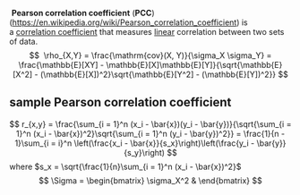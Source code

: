  **Pearson correlation coefficient** (**PCC**)(https://en.wikipedia.org/wiki/Pearson_correlation_coefficient) is a [correlation coefficient](https://en.wikipedia.org/wiki/Correlation_coefficient "Correlation coefficient") that measures [linear](https://en.wikipedia.org/wiki/Linear "Linear") correlation between two sets of data.
 $$
 \rho_{X,Y} = \frac{\mathrm{cov}(X, Y)}{\sigma_X \sigma_Y} = \frac{\mathbb{E}[XY] - \mathbb{E}[X]\mathbb{E}[Y]}{\sqrt{\mathbb{E}[X^2] - (\mathbb{E}[X])^2}\sqrt{\mathbb{E}[Y^2] - (\mathbb{E}[Y])^2}}
$$
## sample Pearson correlation coefficient
$$
r_{x,y} = \frac{\sum_{i = 1}^n (x_i - \bar{x})(y_i - \bar{y})}{\sqrt{\sum_{i = 1}^n (x_i - \bar{x})^2}\sqrt{\sum_{i = 1}^n (y_i - \bar{y})^2}} = \frac{1}{n - 1}\sum_{i = i}^n \left(\frac{x_i - \bar{x}}{s_x}\right)\left(\frac{y_i - \bar{y}}{s_y}\right)
$$
where $s_x = \sqrt{\frac{1}{n}\sum_{i = 1}^n (x_i - \bar{x})^2}$
$$
\Sigma = \begin{bmatrix}
	\sigma_X^2  &  
\end{bmatrix}
$$
